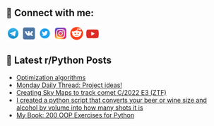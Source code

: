 ## 🔎 Connect with me:
[<img src="https://github.com/bullbesh/bullbesh/blob/main/images/Telegram.png" width="32" height="32" />](https://t.me/bullbesh)
[<img src="https://github.com/bullbesh/bullbesh/blob/main/images/VK.png" width="32" height="32" />](https://vk.com/bullbesh)
[<img src="https://github.com/bullbesh/bullbesh/blob/main/images/Twitter.png" width="32" height="32" />](https://twitter.com/bullbesh1)
[<img src="https://github.com/bullbesh/bullbesh/blob/main/images/Instagram.png" width="32" height="32" />](https://www.instagram.com/bullbesh)
[<img src="https://github.com/bullbesh/bullbesh/blob/main/images/Reddit.png" width="32" height="32" />](https://www.reddit.com/user/bullbesh)
[<img src="https://github.com/bullbesh/bullbesh/blob/main/images/YouTube.png" width="32" height="32" />](https://www.youtube.com/channel/UCtfjRs6uzgq5mfm8S06WTcg)

## 📕 Latest r/Python Posts
<!-- BLOG-POST-LIST:START -->
- [Optimization algorithms](https://www.reddit.com/r/Python/comments/10onx1a/optimization_algorithms/)
- [Monday Daily Thread: Project ideas!](https://www.reddit.com/r/Python/comments/10omwjh/monday_daily_thread_project_ideas/)
- [Creating Sky Maps to track comet C/2022 E3 &lpar;ZTF&rpar;](https://www.reddit.com/r/Python/comments/10okrio/creating_sky_maps_to_track_comet_c2022_e3_ztf/)
- [I created a python script that converts your beer or wine size and alcohol by volume into how many shots it is](https://www.reddit.com/r/Python/comments/10ok84v/i_created_a_python_script_that_converts_your_beer/)
- [My Book: 200 OOP Exercises for Python](https://www.reddit.com/r/Python/comments/10ohcs0/my_book_200_oop_exercises_for_python/)
<!-- BLOG-POST-LIST:END -->
